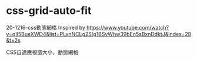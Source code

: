 # css-grid-auto-fit
20-1216-css動態網格
Inspired by https://www.youtube.com/watch?v=qII5BueXWD4&list=PLvnNCLg2SIg1BSvWhw39bEn5sBxnDdktJ&index=28&t=2s

CSS自適應視窗大小，動態網格
